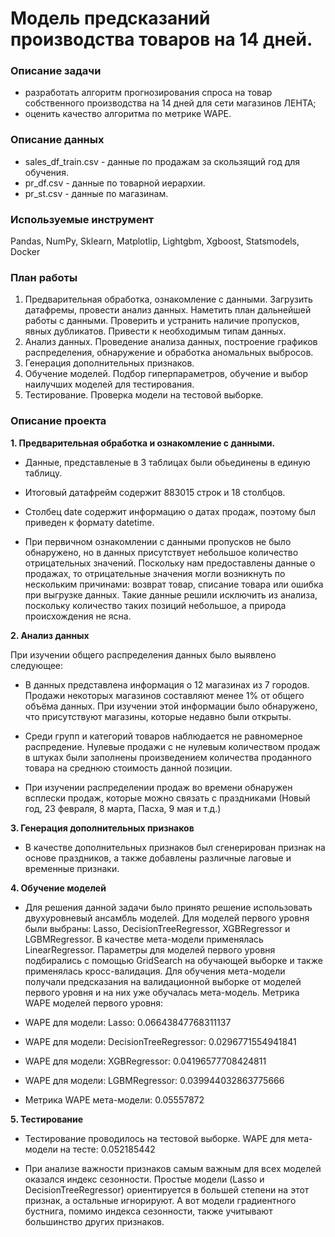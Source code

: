 # Модель предсказаний производства товаров на 14 дней.

### Описание задачи
* разработать алгоритм прогнозирования спроса на товар собственного производства на 14 дней для сети магазинов ЛЕНТА;
* оценить качество алгоритма по метрике WAPE.
### Описание данных
* sales_df_train.csv - данные по продажам за скользящий год для обучения.
* pr_df.csv - данные по товарной иерархии.
* pr_st.csv - данные по магазинам.
### Используемые инструмент
Pandas, NumPy, Sklearn, Matplotlip, Lightgbm, Xgboost, Statsmodels, Docker

### План работы
1. Предварительная обработка, ознакомление с данными. Загрузить датафремы, провести анализ данных. Наметить план дальнейшей работы с данными. Проверить и устранить наличие пропусков, явных дубликатов. Привести к необходимым типам данных.
2. Анализ данных. Проведение анализа данных, построение графиков распределения, обнаружение и обработка аномальных выбросов.
3. Генерация дополнительных признаков.
4. Обучение моделей. Подбор гиперпараметров, обучение и выбор наилучших моделей для тестирования.
5. Тестирование. Проверка модели на тестовой выборке.
### Описание проекта
**1. Предварительная обработка и ознакомление с данными.**
* Данные, представленые в 3 таблицах были обьединены в единую таблицу.

* Итоговый датафрейм содержит 883015 строк и 18 столбцов.

* Столбец date содержит информацию о датах продаж, поэтому был приведен к формату datetime.

* При первичном ознакомлении с данными пропусков не было обнаружено, но в данных присутствует небольшое количество отрицательных значений. Поскольку нам предоставлены данные о продажах, то отрицательные значения могли возникнуть по нескольким причинами: возврат товар, списание товара или ошибка при выгрузке данных. Такие данные решили исключить из анализа, поскольку количество таких позиций небольшое, а природа происхождения не ясна.

**2. Анализ данных**

При изучении общего распределения данных было выявлено следующее:

* В данных представлена информация о 12 магазинах из 7 городов. Продажи некоторых магазинов составляют менее 1% от общего объёма данных. При изучении этой информации было обнаружено, что присутствуют магазины, которые недавно были открыты.

* Среди групп и категорий товаров наблюдается не равномерное распредение. Нулевые продажи с не нулевым количеством продаж в штуках были заполнены произведением количества проданного товара на среднюю стоимость данной позиции.

* При изучении распределении продаж во времени обнаружен всплески продаж, которые можно связать с праздниками (Новый год, 23 февраля, 8 марта, Пасха, 9 мая и т.д.)

**3. Генерация дополнительных признаков**

* В качестве дополнительных признаков был сгенерирован признак на основе праздников, а также добавлены различные лаговые и временные признаки.

**4. Обучение моделей**

* Для решения данной задачи было принято решение использовать двухуровневый ансамбль моделей. Для моделей первого уровня были выбраны: Lasso, DecisionTreeRegressor, XGBRegressor и LGBMRegressor. В качестве мета-модели применялась LinearRegressor. Параметры для моделей первого уровня подбирались с помощью GridSearch на обучающей выборке и также применялась кросс-валидация. Для обучения мета-модели получали предсказания на валидационной выборке от моделей первого уровня и на них уже обучалась мета-модель. Метрика WAPE моделей первого уровня:

* WAPE для модели: Lasso: 0.06643847768311137
* WAPE для модели: DecisionTreeRegressor: 0.0296771554941841
* WAPE для модели: XGBRegressor: 0.04196577708424811
* WAPE для модели: LGBMRegressor: 0.039944032863775666
* Метрика WAPE мета-модели: 0.05557872

**5. Тестирование**
* Тестирование проводилось на тестовой выборке. WAPE для мета-модели на тесте: 0.052185442

* При анализе важности признаков самым важным для всех моделей оказался индекс сезонности. Простые модели (Lasso и DecisionTreeRegressor) ориентируется в большей степени на этот признак, а остальные игнорируют. А вот модели градиентного бустнига, помимо индекса сезонности, также учитывают большинство других признаков.

